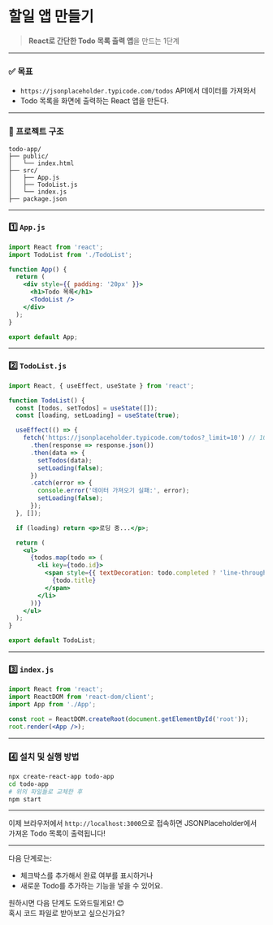 # 할일 앱 만들기
> **React로 간단한 Todo 목록 출력 앱**을 만드는 1단계 

---

### ✅ 목표
- `https://jsonplaceholder.typicode.com/todos` API에서 데이터를 가져와서
- Todo 목록을 화면에 출력하는 React 앱을 만든다.

---

### 📁 프로젝트 구조
```
todo-app/
├── public/
│   └── index.html
├── src/
│   ├── App.js
│   ├── TodoList.js
│   └── index.js
├── package.json
```

---

### 1️⃣ `App.js`

```jsx
import React from 'react';
import TodoList from './TodoList';

function App() {
  return (
    <div style={{ padding: '20px' }}>
      <h1>Todo 목록</h1>
      <TodoList />
    </div>
  );
}

export default App;
```

---

### 2️⃣ `TodoList.js`

```jsx
import React, { useEffect, useState } from 'react';

function TodoList() {
  const [todos, setTodos] = useState([]);
  const [loading, setLoading] = useState(true);

  useEffect(() => {
    fetch('https://jsonplaceholder.typicode.com/todos?_limit=10') // 10개만 가져오기
      .then(response => response.json())
      .then(data => {
        setTodos(data);
        setLoading(false);
      })
      .catch(error => {
        console.error('데이터 가져오기 실패:', error);
        setLoading(false);
      });
  }, []);

  if (loading) return <p>로딩 중...</p>;

  return (
    <ul>
      {todos.map(todo => (
        <li key={todo.id}>
          <span style={{ textDecoration: todo.completed ? 'line-through' : 'none' }}>
            {todo.title}
          </span>
        </li>
      ))}
    </ul>
  );
}

export default TodoList;
```

---

### 3️⃣ `index.js`

```jsx
import React from 'react';
import ReactDOM from 'react-dom/client';
import App from './App';

const root = ReactDOM.createRoot(document.getElementById('root'));
root.render(<App />);
```

---

### 4️⃣ 설치 및 실행 방법

```bash
npx create-react-app todo-app
cd todo-app
# 위의 파일들로 교체한 후
npm start
```

---

이제 브라우저에서 `http://localhost:3000`으로 접속하면 JSONPlaceholder에서 가져온 Todo 목록이 출력됩니다!

---

다음 단계로는:
- 체크박스를 추가해서 완료 여부를 표시하거나
- 새로운 Todo를 추가하는 기능을 넣을 수 있어요.

원하시면 다음 단계도 도와드릴게요! 😊  
혹시 코드 파일로 받아보고 싶으신가요?
